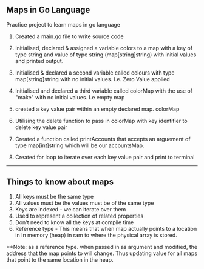 Maps in Go Language
--------------------------------
Practice project to learn maps in go language

1. Created a main.go file to write source code

2. Initialised, declared & assigned a variable colors to a map with a key of type string and value of type string (map[string]string) with initial values and printed output.

3. Initialised & declared a second variable called colours with type map[string]string with no initial values. I.e. Zero Value applied

4. Initialised and declared a third variable called colorMap with the use of "make" with no initial values. I.e empty map

5. created a key value pair within an empty declared map. colorMap

6. Utilising the delete function to pass in colorMap with key identifier to delete key value pair

7. Created a function called printAccounts that accepts an arguement of type map[int]string which will be our accountsMap.

8. Created for loop to iterate over each key value pair and print to terminal

------------------------------------------------------------------
Things to know about maps
------------------------------------------------------------------

1. All keys must be the same type
2. All values must be the values must be of the same type
3. Keys are indexed - we can iterate over them
4. Used to represent a collection of related properties 
5. Don't need to know all the keys at compile time
6. Reference type - This means that when map actually points to a location in In memory (heap) in ram to where the physical array is stored. 

**Note: as a reference type. when passed in as argument and modified, the address that the map points to will change. Thus updating value for all maps that point to the same location in the heap.


